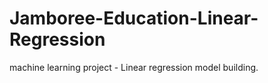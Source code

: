 # Jamboree-Education-Linear-Regression
machine learning project - Linear regression model building.
